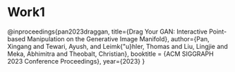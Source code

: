 # Work1
@inproceedings{pan2023draggan,     title={Drag Your GAN: Interactive Point-based Manipulation on the Generative Image Manifold},      author={Pan, Xingang and Tewari, Ayush, and Leimk{\"u}hler, Thomas and Liu, Lingjie and Meka, Abhimitra and Theobalt, Christian},     booktitle = {ACM SIGGRAPH 2023 Conference Proceedings},     year={2023} }
